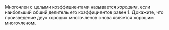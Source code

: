 Многочлен с целыми коэффициентами называется  <i>хорошим</i>, если наибольший общий делитель  его коэффициентов равен 1. Докажите, что произведение двух хороших многочленов снова является хорошим многочленом.